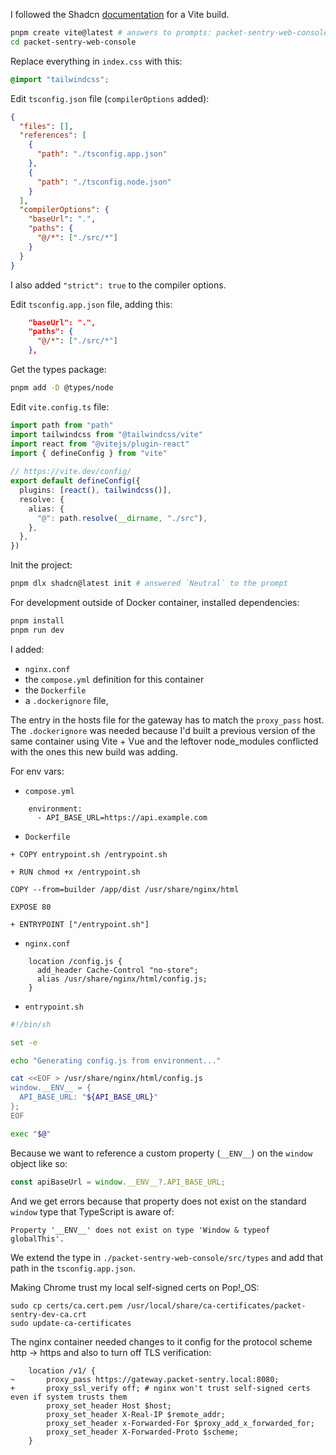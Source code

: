 I followed the Shadcn [documentation](https://ui.shadcn.com/docs/installation/vite) for a Vite build.

```bash
pnpm create vite@latest # answers to prompts: packet-sentry-web-console, React, TypeScript
cd packet-sentry-web-console
```

Replace everything in `index.css` with this:

```css
@import "tailwindcss";
```

Edit `tsconfig.json` file (`compilerOptions` added):

```json
{
  "files": [],
  "references": [
    {
      "path": "./tsconfig.app.json"
    },
    {
      "path": "./tsconfig.node.json"
    }
  ],
  "compilerOptions": {
    "baseUrl": ".",
    "paths": {
      "@/*": ["./src/*"]
    }
  }
}
```

I also added `"strict": true` to the compiler options.

Edit `tsconfig.app.json` file, adding this:

```json
    "baseUrl": ".",
    "paths": {
      "@/*": ["./src/*"]
    },
```

Get the types package:

```bash
pnpm add -D @types/node
```

Edit `vite.config.ts` file:

```typescript
import path from "path"
import tailwindcss from "@tailwindcss/vite"
import react from "@vitejs/plugin-react"
import { defineConfig } from "vite"
 
// https://vite.dev/config/
export default defineConfig({
  plugins: [react(), tailwindcss()],
  resolve: {
    alias: {
      "@": path.resolve(__dirname, "./src"),
    },
  },
})
```

Init the project:

```bash
pnpm dlx shadcn@latest init # answered `Neutral` to the prompt
```

For development outside of Docker container, installed dependencies:

```bash
pnpm install
pnpm run dev
```

I added:

- `nginx.conf`
- the `compose.yml` definition for this container
- the `Dockerfile`
- a `.dockerignore` file,

The entry in the hosts file for the gateway has to match the `proxy_pass` host.
The `.dockerignore` was needed because I'd built a previous version of the same container using Vite + Vue and the leftover node_modules conflicted with the ones this new build was adding.


For env vars:

- `compose.yml`

```
    environment:
      - API_BASE_URL=https://api.example.com
```

- `Dockerfile`

```
+ COPY entrypoint.sh /entrypoint.sh

+ RUN chmod +x /entrypoint.sh

COPY --from=builder /app/dist /usr/share/nginx/html

EXPOSE 80

+ ENTRYPOINT ["/entrypoint.sh"]
```

- `nginx.conf`

```nginx
    location /config.js {
      add_header Cache-Control "no-store";
      alias /usr/share/nginx/html/config.js;
    }
```

- `entrypoint.sh`

```bash
#!/bin/sh

set -e

echo "Generating config.js from environment..."

cat <<EOF > /usr/share/nginx/html/config.js
window.__ENV__ = {
  API_BASE_URL: "${API_BASE_URL}"
};
EOF

exec "$@"
```

Because we want to reference a custom property (`__ENV__`) on the `window` object like so:

```typescript
const apiBaseUrl = window.__ENV__?.API_BASE_URL;
```

And we get errors because that property does not exist on the standard `window` type that TypeScript is aware of:

```
Property '__ENV__' does not exist on type 'Window & typeof globalThis'.
```

We extend the type in `./packet-sentry-web-console/src/types` and add that path in the `tsconfig.app.json`.

Making Chrome trust my local self-signed certs on Pop!_OS:

```
sudo cp certs/ca.cert.pem /usr/local/share/ca-certificates/packet-sentry-dev-ca.crt
sudo update-ca-certificates
```

The nginx container needed changes to it config for the protocol scheme http -> https and also to turn off TLS verification:

```
    location /v1/ {
~       proxy_pass https://gateway.packet-sentry.local:8080;
+       proxy_ssl_verify off; # nginx won't trust self-signed certs even if system trusts them
        proxy_set_header Host $host;
        proxy_set_header X-Real-IP $remote_addr;
        proxy_set_header x-Forwarded-For $proxy_add_x_forwarded_for;
        proxy_set_header X-Forwarded-Proto $scheme;
    }
```